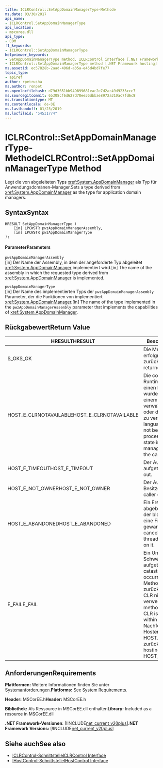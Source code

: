 ```yaml
---
title: ICLRControl::SetAppDomainManagerType-Methode
ms.date: 03/30/2017
api_name:
- ICLRControl.SetAppDomainManagerType
api_location:
- mscoree.dll
api_type:
- COM
f1_keywords:
- ICLRControl::SetAppDomainManagerType
helpviewer_keywords:
- SetAppDomainManagerType method, ICLRControl interface [.NET Framework hosting]
- ICLRControl::SetAppDomainManagerType method [.NET Framework hosting]
ms.assetid: ec57828b-2aad-496d-a35a-e45d4bd7fe77
topic_type:
- apiref
author: rpetrusha
ms.author: ronpet
ms.openlocfilehash: d79d3651bb949899681eac2e7d2ac49d9233ccc7
ms.sourcegitcommit: 6b308cf6d627d78ee36dbbae8972a310ac7fd6c8
ms.translationtype: MT
ms.contentlocale: de-DE
ms.lasthandoff: 01/23/2019
ms.locfileid: "54531774"
---
```

# <a name="iclrcontrolsetappdomainmanagertype-method"></a><span data-ttu-id="02b8c-102">ICLRControl::SetAppDomainManagerType-Methode</span><span class="sxs-lookup"><span data-stu-id="02b8c-102">ICLRControl::SetAppDomainManagerType Method</span></span>
<span data-ttu-id="02b8c-103">Legt die von abgeleiteten Typs <xref:System.AppDomainManager> als Typ für Anwendungsdomänen-Manager.</span><span class="sxs-lookup"><span data-stu-id="02b8c-103">Sets a type derived from <xref:System.AppDomainManager> as the type for application domain managers.</span></span>  
  
## <a name="syntax"></a><span data-ttu-id="02b8c-104">Syntax</span><span class="sxs-lookup"><span data-stu-id="02b8c-104">Syntax</span></span>  
  
```  
HRESULT SetAppDomainManagerType (  
    [in] LPCWSTR pwzAppDomainManagerAssembly,  
    [in] LPCWSTR pwzAppDomainManagerType  
);  
```  
  
#### <a name="parameters"></a><span data-ttu-id="02b8c-105">Parameter</span><span class="sxs-lookup"><span data-stu-id="02b8c-105">Parameters</span></span>  
 `pwzAppDomainManagerAssembly`  
 <span data-ttu-id="02b8c-106">[in] Der Name der Assembly, in dem der angeforderte Typ abgeleitet <xref:System.AppDomainManager> implementiert wird.</span><span class="sxs-lookup"><span data-stu-id="02b8c-106">[in] The name of the assembly in which the requested type derived from <xref:System.AppDomainManager> is implemented.</span></span>  
  
 `pwzAppDomainManagerType`  
 <span data-ttu-id="02b8c-107">[in] Der Name des implementierten Typs der `pwzAppDomainManagerAssembly` Parameter, der die Funktionen von implementiert <xref:System.AppDomainManager>.</span><span class="sxs-lookup"><span data-stu-id="02b8c-107">[in] The name of the type implemented in the `pwzAppDomainManagerAssembly` parameter that implements the capabilities of <xref:System.AppDomainManager>.</span></span>  
  
## <a name="return-value"></a><span data-ttu-id="02b8c-108">Rückgabewert</span><span class="sxs-lookup"><span data-stu-id="02b8c-108">Return Value</span></span>  
  
|<span data-ttu-id="02b8c-109">HRESULT</span><span class="sxs-lookup"><span data-stu-id="02b8c-109">HRESULT</span></span>|<span data-ttu-id="02b8c-110">Beschreibung</span><span class="sxs-lookup"><span data-stu-id="02b8c-110">Description</span></span>|  
|-------------|-----------------|  
|<span data-ttu-id="02b8c-111">S_OK</span><span class="sxs-lookup"><span data-stu-id="02b8c-111">S_OK</span></span>|<span data-ttu-id="02b8c-112">Die Methode wurde erfolgreich zurückgegeben.</span><span class="sxs-lookup"><span data-stu-id="02b8c-112">The method returned successfully.</span></span>|  
|<span data-ttu-id="02b8c-113">HOST_E_CLRNOTAVAILABLE</span><span class="sxs-lookup"><span data-stu-id="02b8c-113">HOST_E_CLRNOTAVAILABLE</span></span>|<span data-ttu-id="02b8c-114">Die common Language Runtime (CLR) wurde nicht in einen Prozess geladen wurde, oder die CLR ist in einem Zustand, in dem nicht verwalteten Code ausführen oder den Aufruf erfolgreich zu verarbeiten.</span><span class="sxs-lookup"><span data-stu-id="02b8c-114">The common language runtime (CLR) has not been loaded into a process, or the CLR is in a state in which it cannot run managed code or process the call successfully.</span></span>|  
|<span data-ttu-id="02b8c-115">HOST_E_TIMEOUT</span><span class="sxs-lookup"><span data-stu-id="02b8c-115">HOST_E_TIMEOUT</span></span>|<span data-ttu-id="02b8c-116">Der Aufruf ist ein Timeout aufgetreten.</span><span class="sxs-lookup"><span data-stu-id="02b8c-116">The call timed out.</span></span>|  
|<span data-ttu-id="02b8c-117">HOST_E_NOT_OWNER</span><span class="sxs-lookup"><span data-stu-id="02b8c-117">HOST_E_NOT_OWNER</span></span>|<span data-ttu-id="02b8c-118">Der Aufrufer ist nicht Besitzer der Sperre.</span><span class="sxs-lookup"><span data-stu-id="02b8c-118">The caller does not own the lock.</span></span>|  
|<span data-ttu-id="02b8c-119">HOST_E_ABANDONED</span><span class="sxs-lookup"><span data-stu-id="02b8c-119">HOST_E_ABANDONED</span></span>|<span data-ttu-id="02b8c-120">Ein Ereignis wurde abgebrochen, während sich der blockierte Thread oder eine Fiber darauf gewartet.</span><span class="sxs-lookup"><span data-stu-id="02b8c-120">An event was canceled while a blocked thread or fiber was waiting on it.</span></span>|  
|<span data-ttu-id="02b8c-121">E_FAIL</span><span class="sxs-lookup"><span data-stu-id="02b8c-121">E_FAIL</span></span>|<span data-ttu-id="02b8c-122">Ein Unbekannter Schwerwiegender Fehler ist aufgetreten.</span><span class="sxs-lookup"><span data-stu-id="02b8c-122">An unknown catastrophic failure occurred.</span></span> <span data-ttu-id="02b8c-123">Wenn eine Methode E_FAIL zurückgegeben hat, ist die CLR nicht mehr im Prozess verwendet werden.</span><span class="sxs-lookup"><span data-stu-id="02b8c-123">After a method returns E_FAIL, the CLR is no longer usable within the process.</span></span> <span data-ttu-id="02b8c-124">Nachfolgende Aufrufe zum Hosten der Methoden HOST_E_CLRNOTAVAILABLE zurück.</span><span class="sxs-lookup"><span data-stu-id="02b8c-124">Subsequent calls to hosting methods return HOST_E_CLRNOTAVAILABLE.</span></span>|  
  
## <a name="requirements"></a><span data-ttu-id="02b8c-125">Anforderungen</span><span class="sxs-lookup"><span data-stu-id="02b8c-125">Requirements</span></span>  
 <span data-ttu-id="02b8c-126">**Plattformen:** Weitere Informationen finden Sie unter [Systemanforderungen](../../../../docs/framework/get-started/system-requirements.md).</span><span class="sxs-lookup"><span data-stu-id="02b8c-126">**Platforms:** See [System Requirements](../../../../docs/framework/get-started/system-requirements.md).</span></span>  
  
 <span data-ttu-id="02b8c-127">**Header:** MSCorEE.h</span><span class="sxs-lookup"><span data-stu-id="02b8c-127">**Header:** MSCorEE.h</span></span>  
  
 <span data-ttu-id="02b8c-128">**Bibliothek:** Als Ressource in MSCorEE.dll enthalten</span><span class="sxs-lookup"><span data-stu-id="02b8c-128">**Library:** Included as a resource in MSCorEE.dll</span></span>  
  
 <span data-ttu-id="02b8c-129">**.NET Framework-Versionen:** [!INCLUDE[net_current_v20plus](../../../../includes/net-current-v20plus-md.md)]</span><span class="sxs-lookup"><span data-stu-id="02b8c-129">**.NET Framework Versions:** [!INCLUDE[net_current_v20plus](../../../../includes/net-current-v20plus-md.md)]</span></span>  
  
## <a name="see-also"></a><span data-ttu-id="02b8c-130">Siehe auch</span><span class="sxs-lookup"><span data-stu-id="02b8c-130">See also</span></span>
- [<span data-ttu-id="02b8c-131">ICLRControl-Schnittstelle</span><span class="sxs-lookup"><span data-stu-id="02b8c-131">ICLRControl Interface</span></span>](../../../../docs/framework/unmanaged-api/hosting/iclrcontrol-interface.md)
- [<span data-ttu-id="02b8c-132">IHostControl-Schnittstelle</span><span class="sxs-lookup"><span data-stu-id="02b8c-132">IHostControl Interface</span></span>](../../../../docs/framework/unmanaged-api/hosting/ihostcontrol-interface.md)
